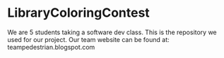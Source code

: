 # LibraryColoringContest

We are 5 students taking a software dev class. This is the repository we used for our project. Our team website can be found at: teampedestrian.blogspot.com
